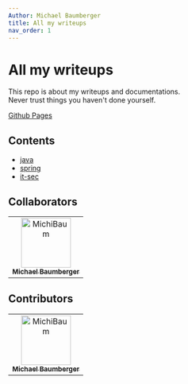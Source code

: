 ```yaml
---
Author: Michael Baumberger
title: All my writeups
nav_order: 1
---
```


# All my writeups

This repo is about my writeups and documentations.  
Never trust things you haven't done yourself.

[Github Pages](https://michibaum.github.io/writeups/README.html)

## Contents

- [java](./java/README.md)
- [spring](./java/spring/README.md)
- [it-sec](./it-sec/README.md)

## Collaborators

<!-- readme: collaborators -start --> 
<table>
<tr>
    <td align="center">
        <a href="https://github.com/MichiBaum">
            <img src="https://avatars.githubusercontent.com/u/36712219?v=4" width="100;" alt="MichiBaum"/>
            <br />
            <sub><b>Michael Baumberger</b></sub>
        </a>
    </td></tr>
</table>
<!-- readme: collaborators -end -->

## Contributors

<!-- readme: contributors -start --> 
<table>
<tr>
    <td align="center">
        <a href="https://github.com/MichiBaum">
            <img src="https://avatars.githubusercontent.com/u/36712219?v=4" width="100;" alt="MichiBaum"/>
            <br />
            <sub><b>Michael Baumberger</b></sub>
        </a>
    </td></tr>
</table>
<!-- readme: contributors -end -->
